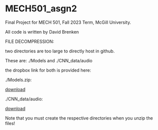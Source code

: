 # MECH501_asgn2

Final Project for MECH 501, Fall 2023 Term, McGill University.

All code is written by David Brenken

FILE DECOMPRESSION:

two directories are too large to directly host in github.

These are: ./Models and ./CNN_data/audio

the dropbox link for both is provided here:

./Models.zip:

[download](https://www.dropbox.com/scl/fi/rmsx8o6h5xr275pbkq1i8/Models.zip?rlkey=m18fsm1yprw1u96y0buwde3yd&dl=0)

./CNN_data/audio:

[download](https://www.dropbox.com/scl/fi/7wmpcsratspawm37inn2d/audio.zip?rlkey=ualdm82ee1akkxgrimsuex4zr&dl=0)

Note that you must create the respective directories when you unzip the files!
